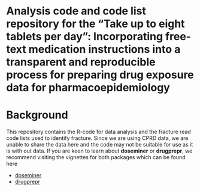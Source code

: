 # Analysis code and code list repository for the “Take up to eight tablets per day”: Incorporating free-text medication instructions into a transparent and reproducible process for preparing drug exposure data for pharmacoepidemiology


# Background 

This repository contains the R-code for data analysis and the fracture read code lists used to 
identify fracture. Since we are using CPRD data, we are unable to share the data here and the 
code may not be suitable for use as it is with out data. If you are keen to learn about **doseminer** or **drugprepr**, we recommend visiting the vignettes for both packages which can be found here 

- [doseminer](https://github.com/Selbosh/doseminer/)
- [drugprepr](https://github.com/belayb/drugprepr/)

